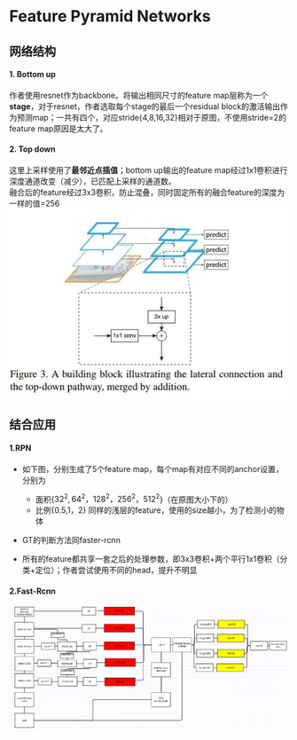 # Feature Pyramid Networks

## 网络结构
#### 1. Bottom up
作者使用resnet作为backbone。将输出相同尺寸的feature map层称为一个**stage**，对于resnet，作者选取每个stage的最后一个residual block的激活输出作为预测map；一共有四个，对应stride{4,8,16,32}相对于原图，不使用stride=2的feature map原因是太大了。
#### 2. Top down 
这里上采样使用了**最邻近点插值**；bottom up输出的feature map经过1x1卷积进行深度通道改变（减少），已匹配上采样的通道数。  
融合后的feature经过3x3卷积，防止混叠，同时固定所有的融合feature的深度为一样的值=256
![alt](imgs/fpn1.webp)

## 结合应用
#### 1.RPN
* 如下图，分别生成了5个feature map，每个map有对应不同的anchor设置，分别为
    - 面积{$32^2, 64^2，128^2， 256^2，512^2$}（在原图大小下的）
    - 比例{0.5,1，2}
同样的浅层的feature，使用的size越小，为了检测小的物体 

* GT的判断方法同faster-rcnn

* 所有的feature都共享一套之后的处理参数，即3x3卷积+两个平行1x1卷积（分类+定位）；作者尝试使用不同的head，提升不明显
#### 2.Fast-Rcnn

![alt](imgs/fpn2)